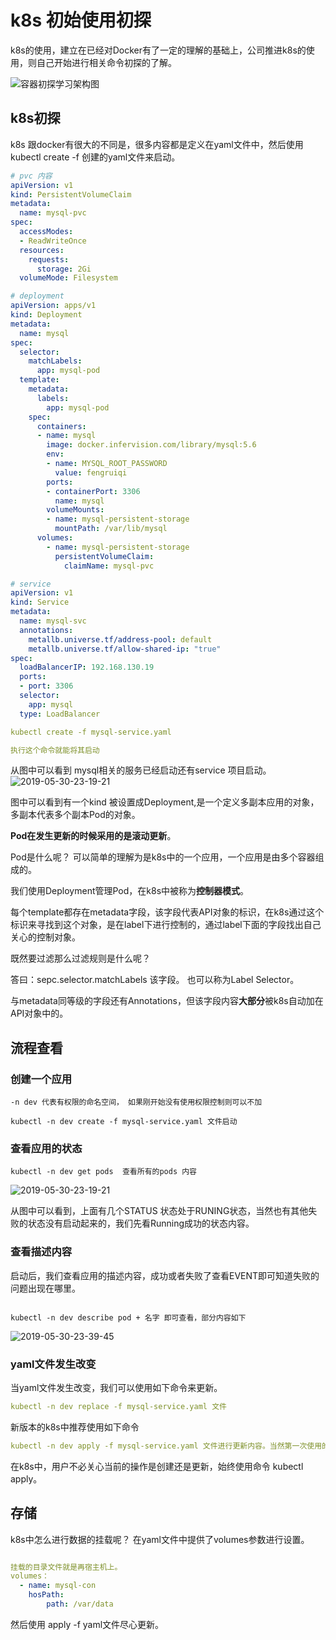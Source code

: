 # k8s 初始使用初探

k8s的使用，建立在已经对Docker有了一定的理解的基础上，公司推进k8s的使用，则自己开始进行相关命令初探的了解。

![容器初探学习架构图](http://jikelearn.cn/2019-06-05-23-23-36.png)

## k8s初探

k8s 跟docker有很大的不同是，很多内容都是定义在yaml文件中，然后使用kubectl create -f  创建的yaml文件来启动。

```yaml
# pvc 内容
apiVersion: v1
kind: PersistentVolumeClaim
metadata:
  name: mysql-pvc
spec:
  accessModes:
  - ReadWriteOnce
  resources:
    requests:
      storage: 2Gi
  volumeMode: Filesystem

# deployment
apiVersion: apps/v1
kind: Deployment
metadata:
  name: mysql
spec:
  selector:
    matchLabels:
      app: mysql-pod
  template:
    metadata:
      labels:
        app: mysql-pod
    spec:
      containers:
      - name: mysql
        image: docker.infervision.com/library/mysql:5.6
        env:
        - name: MYSQL_ROOT_PASSWORD
          value: fengruiqi
        ports:
        - containerPort: 3306
          name: mysql
        volumeMounts:
        - name: mysql-persistent-storage
          mountPath: /var/lib/mysql
      volumes:
        - name: mysql-persistent-storage
          persistentVolumeClaim:
            claimName: mysql-pvc

# service
apiVersion: v1
kind: Service
metadata:
  name: mysql-svc
  annotations:
    metallb.universe.tf/address-pool: default
    metallb.universe.tf/allow-shared-ip: "true"
spec:
  loadBalancerIP: 192.168.130.19
  ports:
  - port: 3306
  selector:
    app: mysql
  type: LoadBalancer

kubectl create -f mysql-service.yaml

执行这个命令就能将其启动

```

从图中可以看到 mysql相关的服务已经启动还有service 项目启动。
![2019-05-30-23-19-21](http://jikelearn.cn/2019-05-30-23-19-21.png)

图中可以看到有一个kind 被设置成Deployment,是一个定义多副本应用的对象，多副本代表多个副本Pod的对象。

**Pod在发生更新的时候采用的是滚动更新**。

Pod是什么呢？ 可以简单的理解为是k8s中的一个应用，一个应用是由多个容器组成的。

我们使用Deployment管理Pod，在k8s中被称为**控制器模式**。

每个template都存在metadata字段，该字段代表API对象的标识，在k8s通过这个标识来寻找到这个对象，是在label下进行控制的，通过label下面的字段找出自己关心的控制对象。

既然要过滤那么过滤规则是什么呢？

答曰：sepc.selector.matchLabels 该字段。 也可以称为Label Selector。

与metadata同等级的字段还有Annotations，但该字段内容**大部分**被k8s自动加在API对象中的。

## 流程查看

### 创建一个应用

```linux
-n dev 代表有权限的命名空间， 如果刚开始没有使用权限控制则可以不加

kubectl -n dev create -f mysql-service.yaml 文件启动
```

### 查看应用的状态

```Linux
kubectl -n dev get pods  查看所有的pods 内容

```

![2019-05-30-23-19-21](http://jikelearn.cn/2019-05-30-23-19-21.png)

从图中可以看到，上面有几个STATUS 状态处于RUNING状态，当然也有其他失败的状态没有启动起来的，我们先看Running成功的状态内容。

### 查看描述内容

启动后，我们查看应用的描述内容，成功或者失败了查看EVENT即可知道失败的问题出现在哪里。

```Linux

kubectl -n dev describe pod + 名字 即可查看，部分内容如下

```

![2019-05-30-23-39-45](http://jikelearn.cn/2019-05-30-23-39-45.png)

### yaml文件发生改变

当yaml文件发生改变，我们可以使用如下命令来更新。

```yaml
kubectl -n dev replace -f mysql-service.yaml 文件
```

新版本的k8s中推荐使用如下命令

```yaml
kubectl -n dev apply -f mysql-service.yaml 文件进行更新内容。当然第一次使用的时候也推荐使用该方式。
```

在k8s中，用户不必关心当前的操作是创建还是更新，始终使用命令 kubectl apply。

## 存储

k8s中怎么进行数据的挂载呢？ 在yaml文件中提供了volumes参数进行设置。

```yaml

挂载的目录文件就是再宿主机上。
volumes：
  - name: mysql-con
    hosPath:
        path: /var/data
```

然后使用 apply -f yaml文件尽心更新。